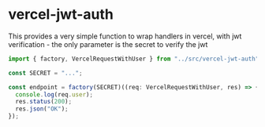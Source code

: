 # vercel-jwt-auth

This provides a very simple function to wrap handlers in vercel, with jwt verification - the only parameter is the secret to verify the jwt

```typescript doctest
import { factory, VercelRequestWithUser } from "../src/vercel-jwt-auth";

const SECRET = "...";

const endpoint = factory(SECRET)((req: VercelRequestWithUser, res) => {
  console.log(req.user);
  res.status(200);
  res.json("OK");
});
```
